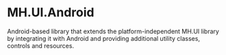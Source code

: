 # MH.UI.Android
Android-based library that extends the platform-independent MH.UI library by integrating it with Android and providing additional utility classes, controls and resources.
